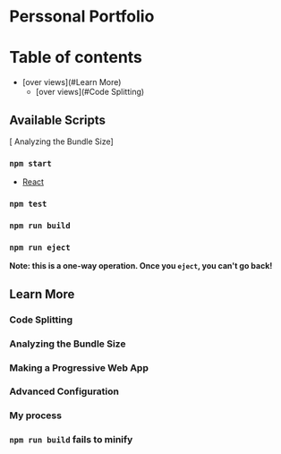 # Perssonal Portfolio

# Table of contents
  * [over views](#Learn More)
     * [over views](#Code Splitting)

## Available Scripts

[ Analyzing the Bundle Size]
### `npm start`

* [React](https://reactjs.org/docs/getting-started.html)

### `npm test`


### `npm run build`


### `npm run eject`

**Note: this is a one-way operation. Once you `eject`, you can't go back!**



## Learn More


### Code Splitting



### Analyzing the Bundle Size



### Making a Progressive Web App


### Advanced Configuration


### My process



### `npm run build` fails to minify

